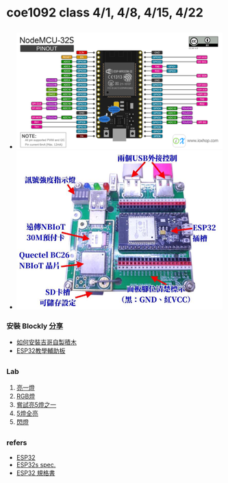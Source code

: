 # coe1092 class 4/1, 4/8, 4/15, 4/22
##
* ![esp32s](https://github.com/jumbokh/coe1092-class/blob/main/images/ESP32s-pinout.png)
* ![esp32-addon](https://github.com/jumbokh/coe1092-class/blob/main/images/esp32-addon.jpg)
### 安裝 Blockly [分享](https://drive.google.com/drive/folders/1VclhUVmHykGprA47lIaqz-tVqBDMcxmh?usp=sharing)
* [如何安裝吉哥自製積木](https://sites.google.com/jes.mlc.edu.tw/ljj/linkit7697/%E5%A6%82%E4%BD%95%E5%AE%89%E8%A3%9D%E5%90%89%E5%93%A5%E8%87%AA%E8%A3%BD%E7%A9%8D%E6%9C%A8?authuser=0)
* [ESP32教學輔助板](https://sites.google.com/jes.mlc.edu.tw/ljj/linkit7697/%E5%A6%82%E4%BD%95%E5%AE%89%E8%A3%9D%E5%90%89%E5%93%A5%E8%87%AA%E8%A3%BD%E7%A9%8D%E6%9C%A8?authuser=0)
##
### Lab
1. [亮一燈](https://github.com/jumbokh/coe1092-class/blob/main/lab/ex1_red/ex1_red.ino)
2. [RGB燈](https://github.com/jumbokh/coe1092-class/blob/main/lab/ex1_rgb/ex1_rgb.ino)
3. [嘗試亮5燈之一](https://github.com/jumbokh/coe1092-class/blob/main/lab/ex2_light1/ex2_light1.ino)
4. [5燈全亮](https://github.com/jumbokh/coe1092-class/blob/main/lab/ex2_5light/ex2_5light.ino)
5. [閃燈](https://github.com/jumbokh/coe1092-class/blob/main/lab/ex2_5lightflip/ex2_5lightflip.ino)
##
### refers
* [ESP32](https://stanley2910.pixnet.net/blog/post/192141981-esp32-%E7%A1%AC%E9%AB%94%E8%A6%8F%E6%A0%BC)
* [ESP32s spec.](https://docs.ai-thinker.com/_media/esp32/docs/nodemcu-32s_product_specification.pdf)
* [ESP32 規格書](https://docs.ai-thinker.com/_media/esp32/docs/nodemcu-32s_%E4%BA%A7%E5%93%81%E8%A7%84%E6%A0%BC%E4%B9%A6.pdf)
##

